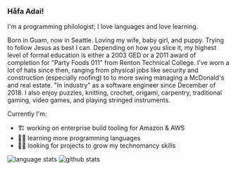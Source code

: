 ### Håfa Adai!

I'm a programming philologist; I love languages and love learning.

Born in Guam, now in Seattle. Loving my wife, baby girl, and puppy. Trying to follow Jesus as best I can. Depending on how you slice it, my highest level of formal education is either a 2003 GED or a 2011 award of completion for "Party Foods 011" from Renton Technical College. I've worn a lot of hats since then, ranging from physical jobs like security and construction (especially roofing) to to more swing managing a McDonald's and real estate. "In industry" as a software engineer since December of 2018. I also enjoy puzzles, knitting, crochet, origami, carpentry, traditional gaming, video games, and playing stringed instruments.

Currently I'm:

- 🏗 working on enterprise build tooling for Amazon & AWS
- 👨‍💻 learning more programming languages
- 🧙‍♂️ looking for projects to grow my technomancy skills


![language stats](https://github-readme-stats.vercel.app/api/top-langs/?username=hiljusti&langs_count=50&layout=compact&theme=gruvbox&show_icons=true)
![github stats](https://github-readme-stats.vercel.app/api?username=hiljusti&theme=gruvbox&show_icons=true)

<!--
**hiljusti/hiljusti** is a ✨ _special_ ✨ repository because its `README.md` (this file) appears on your GitHub profile.

Here are some ideas to get you started:

- 🔭 I’m currently working on ...
- 🌱 I’m currently learning ...
- 👯 I’m looking to collaborate on ...
- 🤔 I’m looking for help with ...
- 💬 Ask me about ...
- 📫 How to reach me: ...
- 😄 Pronouns: ...
- ⚡ Fun fact: ...
-->
